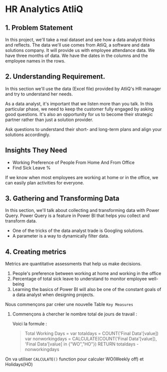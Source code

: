 # HR Analytics AtliQ

## **1. Problem Statement**

In this project, we'll take a real dataset and see how a data analyst thinks and reflects. The data we'll use comes from AtliQ, a software and data solutions company. It will provide us with employee attendance data. We have three months of data. We have the dates in the columns and the employee names in the rows.

## **2. Understanding Requirement.**

In this section we'll use the data (Excel file) provided by AtliQ's HR manager and try to understand her needs.

As a data analyst, it's important that we listen more than you talk. In this particular phase, we need to keep the customer fully engaged by asking good questions. It's also an opportunity for us to become their strategic partner rather than just a solution provider.

Ask questions to understand their short- and long-term plans and align your solutions accordingly.

## **Insights They Need**
 * Working Preference of People From Home And From Office
 * Find Sick Leave %

If we know when most employees are working at home or in the office, we can easily plan activities for everyone.

## **3. Gathering and Transforming Data**
In this section, we'll talk about collecting and transforming data with Power Query. Power Query is a feature in Power BI that helps you collect and transform data.

- One of the tricks of the data analyst trade is Googling solutions.
- A parameter is a way to dynamically filter data.

## **4. Creating metrics**

Metrics are quantitative assessments that help us make decisions.

1. People's preference between working at home and working in the office
2. Percentage of total sick leave to understand to monitor employee well-being
3. Learning the basics of Power BI will also be one of the constant goals of a data analyst when designing projects.


Nous commençons par créer une nouvelle Table `Key Measures` 

1. Commençons à chercher le nombre total de jours de travail :

   Voici la formule :

   > Total Working Days =
   >    var totaldays = COUNT('Final Data'[value])
   >    var nonworkingdays = CALCULATE(COUNT('Final Data'[value]), 'Final Data'[value] in {"WO","HO"})
   >    RETURN
   >     totaldays - nonworkingdays

On va utiliser `CALCULATE()` function pour calculer WO(Weekly off) et Holidays(HO)
